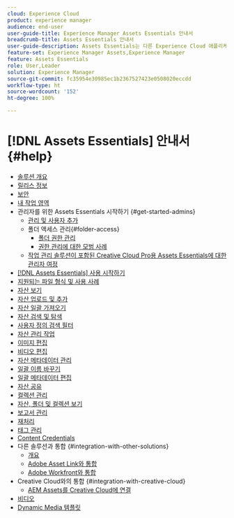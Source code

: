 ```yaml
---
cloud: Experience Cloud
product: experience manager
audience: end-user
user-guide-title: Experience Manager Assets Essentials 안내서
breadcrumb-title: Assets Essentials 안내서
user-guide-description: Assets Essentials는 다른 Experience Cloud 애플리케이션 내에서 작동하는 간단한 자산 관리 솔루션입니다.
feature-set: Experience Manager Assets,Experience Manager
feature: Assets Essentials
role: User,Leader
solution: Experience Manager
source-git-commit: fc35954e30985ec1b2367527423e0508020eccdd
workflow-type: ht
source-wordcount: '152'
ht-degree: 100%

---
```



# [!DNL Assets Essentials] 안내서 {#help}

+ [솔루션 개요](introduction.md)
+ [릴리스 정보](release-notes.md)
+ [보안](security-overview.md)
+ [내 작업 영역](my-workspace.md)
+ 관리자를 위한 Assets Essentials 시작하기 {#get-started-admins}
   + [관리 및 사용자 추가](deploy-administer.md)
   + 폴더 액세스 관리{#folder-access}
      + [폴더 권한 관리](manage-permissions.md)
      + [권한 관리에 대한 모범 사례](permission-management-best-practices.md)
   + [작업 관리 솔루션이 포함된 Creative Cloud Pro용 Assets Essentials에 대한 관리자 여정](assets-essentials-cc-pro-work-management-admin-journey.md)
+ [ [!DNL Assets Essentials] 사용 시작하기](get-started.md)
+ [지원되는 파일 형식 및 사용 사례](supported-file-formats.md)
+ [자산 보기](navigate-view.md)
+ [자산 업로드 및 추가](add-delete.md)
+ [자산 일괄 가져오기](bulk-import-assets-view.md)
+ [자산 검색 및 탐색](search.md)
+ [사용자 정의 검색 필터](custom-search-filters.md)
+ [자산 관리 작업](manage-organize.md)
+ [이미지 편집](edit-images.md)
+ [비디오 편집](edit-videos.md)
+ [자산 메타데이터 관리](metadata.md)
+ [일괄 이름 바꾸기](bulk-rename.md)
+ [일괄 메타데이터 편집](/help/using/bulk-metadata-edit.md)
+ [자산 공유](share-links-for-assets.md)
+ [컬렉션 관리](manage-collections.md)
+ [자산, 폴더 및 컬렉션 보기](manage-notifications.md)
+ [보고서 관리](manage-reports.md)
+ [재처리](reprocessing.md)
+ [태그 관리](tagging-management.md)
+ [Content Credentials](/help/using/content-credentials.md)
+ 다른 솔루션과 통합 {#integration-with-other-solutions}
   + [개요](integration.md)
   + [Adobe Asset Link와 통합](integrate-with-creative-cloud.md)
   + [Adobe Workfront와 통합](integrate-with-workfront.md)
+ Creative Cloud와의 통합 {#integration-with-creative-cloud}
   + [AEM Assets를 Creative Cloud에 연결](connect-assets-with-creative-cloud.md)
+ [비디오](https://experienceleague.adobe.com/docs/experience-manager-learn/assets-essentials/overview.html)
+ [Dynamic Media 템플릿](dynamic-media-templates.md)

